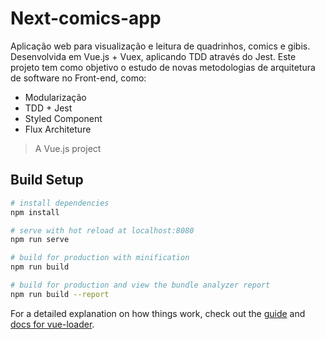 # Next-comics-app
Aplicação web para visualização e leitura de quadrinhos, comics e  gibis. Desenvolvida em Vue.js + Vuex, aplicando TDD através do Jest. Este projeto tem como objetivo o estudo de novas metodologias de arquitetura de software no Front-end, como: 

- Modularização
- TDD + Jest
- Styled Component
- Flux Architeture

> A Vue.js project

## Build Setup

``` bash
# install dependencies
npm install

# serve with hot reload at localhost:8080
npm run serve

# build for production with minification
npm run build

# build for production and view the bundle analyzer report
npm run build --report
```

For a detailed explanation on how things work, check out the [guide](http://vuejs-templates.github.io/webpack/) and [docs for vue-loader](http://vuejs.github.io/vue-loader).
